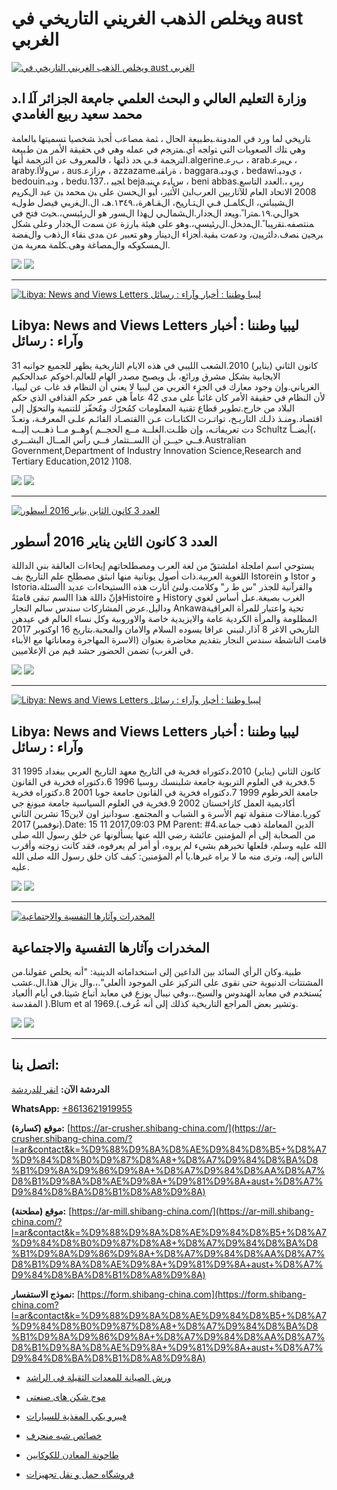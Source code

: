 # ويخلص الذهب الغريني التاريخي في aust الغربي

<a href="https://swt.shibang-china.com/?l=ar&img&k=%D9%88%D9%8A%D8%AE%D9%84%D8%B5+%D8%A7%D9%84%D8%B0%D9%87%D8%A8+%D8%A7%D9%84%D8%BA%D8%B1%D9%8A%D9%86%D9%8A+%D8%A7%D9%84%D8%AA%D8%A7%D8%B1%D9%8A%D8%AE%D9%8A+%D9%81%D9%8A+aust+%D8%A7%D9%84%D8%BA%D8%B1%D8%A8%D9%8A" target="_blank">![ويخلص الذهب الغريني التاريخي في aust الغربي](http://static.shibang-china.com/all-800x300/1050.jpg)</a>

## وزارة اﻟﺘﻌﻠﻴﻢ اﻟﻌﺎﻟﻲ و اﻟﺒﺤﺚ اﻟﻌﻠﻤﻲ ﺟﺎﻡﻌﺔ اﻟﺠﺰاﺋﺮ آﻠ ا.د محمد سعيد ربيع الغامدي
ﺘﺎﺭﻴﺨﻲ ﻟﻤﺎ ﻭﺭﺩ ﻓﻲ ﺍﻟﻤﺩﻭﻨﺔ.ﺒﻁﺒﻴﻌﺔ ﺍﻟﺤﺎل ، ﺜﻤﺔ ﻤﺼﺎﻋﺏ ﺃﺤﺒﺫ ﺸﺨﺼﻴﺎ ﺘﺴﻤﻴﺘﻬﺎ ﺒﺎﻟﻌﺎﻤﺔ ﻭﻫﻲ ﺘﻠﻙ ﺍﻟﺼﻌﻭﺒﺎﺕ ﺍﻟﺘﻲ ﺘﻭﺍﺠﻪ ﺃﻱ.ﻤﺘﺭﺠﻡ ﻓﻲ ﻋﻤﻠﻪ ﻭﻫﻲ ﻓﻲ ﺤﻘﻴﻘﺔ ﺍﻷﻤﺭ ﻤﻥ ﻁﺒﻴﻌﺔ ﺍﻟﺘﺭﺠﻤﺔ ﻓ.ﻲ ﺤﺩ ﺫﺍﺘﻬﺎ ، ﻓﺎﻟﻤﻌﺭﻭﻑ ﻋﻥ ﺍﻟﺘﺭﺠﻤﺔ ﺃﻨﻬﺎ.algerine.ﺏﺭﻋ ، arab.ﻲﺒﺭﻋ ، araby.ﺱﻭﻷﺍ ، aus.ﻡﺯﺍﺯﻋ ، azzazame.ﺓﺭﺎﻘﺒ ، baggara.ﻱﻭﺩﺒ ، bedawi.ﻱﻭﺩﺒ ، bedouin.ﻭﺩﺒ ، bedu.ﺎﺠﻴﺒ ،.137 beja.ﺱﺎﺒﻋ ﻲﻨﺒ ، beni abbas.ﺭﺒﺭﺒ ،.العدد التاسع 2008 الاتحاد العام للآثاريين العربﺍﺒﻥ ﺍﻷﺜﻴﺭ، ﺃﺒﻭ ﺍﻝﺤﺴﻥ ﻋﻠﻰ ﺒﻥ ﻤﺤﻤﺩ ﺒﻥ ﻋﺒﺩ ﺍﻝﻜﺭﻴﻡ ﺍﻝﺸﻴﺒﺎﻨﻲ، ﺍﻝﻜﺎﻤـل ﻓـﻲ ﺍﻝﺘـﺎﺭﻴﺦ، ﺍﻝﻘـﺎﻫﺭﺓ،.١٣٤٩.ﻫـ، ﺍﻝ.ﺍﻝﻐﺭﺒﻲ ﻓﻴﺼل ﻁﻭﻝﻪ ﺤﻭﺍﻝﻲ.١٩.ﻤﺘﺭﺍﹰ.ﻭﻴﻌﺩ ﺍﻝﺠﺩﺍﺭ.ﺍﻝﺸﻤﺎﻝﻲ ﻝﻬﺫﺍ ﺍﻝﺴﻭﺭ ﻫﻭ ﺍﻝﺭﺌﻴﺴﻲ،.ﺤﻴﺙ ﻓﺘﺢ ﻓﻲ ﻤﻨﺘﺼﻔﻪ.ﺘﻘﺭﻴﺒﺎﹰ.ﺍﻝﻤﺩﺨل.ﺍﻝﺭﺌﻴﺴﻲ،.ﻭﻫﻭ ﻋﻠﻰ ﻫﻴﺌﺔ ﺒﺎﺭﺯﺓ ﻋﻥ ﺴﻤﺕ ﺍﻝﺠﺩﺍﺭ ﻭﻋﻠﻰ ﺸﻜل ﺒﺭﺠﻴﻥ ﻨﺼﻑ.ﺩﺍﺌﺭﻴﻴﻥ، ﻭﺩﻋﻤﺕ ﺒﻘﻴﺔ.ﺃﺠﺯﺍﺀ ﺍﻝﺩﻴﻨﺎﺭ ﻭﻫﻭ ﺘﻌﺒﻴﺭ ﻋﻥ ﻤﺩﻯ ﻨﻘﺎﺀ ﺍﻝﺫﻫﺏ ﻭﺍﻝﻔﻀﺔ ﺍﻝﻤﺴﻜﻭﻜﻪ ﻭﺍﻝﻤﺼﺎﻏﺔ ﻭﻫﻰ.ﻜﻠﻤﺔ ﻤﻌﺭﺒﺔ ﻤﻥ.


<a href="https://whatsapp.shibangsoft.com/WhatsApp.php" target="_blank" title="WhatsApp">![](http://static.shibang-china.com/icon/whatsapp.png)</a> <a href="https://swt.shibang-china.com/?l=ar&icon&k=%D9%88%D9%8A%D8%AE%D9%84%D8%B5+%D8%A7%D9%84%D8%B0%D9%87%D8%A8+%D8%A7%D9%84%D8%BA%D8%B1%D9%8A%D9%86%D9%8A+%D8%A7%D9%84%D8%AA%D8%A7%D8%B1%D9%8A%D8%AE%D9%8A+%D9%81%D9%8A+aust+%D8%A7%D9%84%D8%BA%D8%B1%D8%A8%D9%8A" target="_blank">![](http://static.shibang-china.com/icon/chat-ar.png)</a>

---

<a href="https://swt.shibang-china.com/?l=ar&img&k=%D9%88%D9%8A%D8%AE%D9%84%D8%B5+%D8%A7%D9%84%D8%B0%D9%87%D8%A8+%D8%A7%D9%84%D8%BA%D8%B1%D9%8A%D9%86%D9%8A+%D8%A7%D9%84%D8%AA%D8%A7%D8%B1%D9%8A%D8%AE%D9%8A+%D9%81%D9%8A+aust+%D8%A7%D9%84%D8%BA%D8%B1%D8%A8%D9%8A" target="_blank">![Libya: News and Views Letters ليبيا وطننا : أخبار وآراء : رسائل](http://static.shibang-china.com/all-800x300/504.jpg)</a>

## Libya: News and Views Letters ليبيا وطننا : أخبار وآراء : رسائل
31 كانون الثاني (يناير) 2010.الشعب الليبي في هذه الايام التاريخية يظهر للجميع جوانبه الايجابية بشكل مشرق ورائع، بل ويصبح مصدر الهام للعالم.اخوكم عبدالحكيم الغرياني.وإن وجود معارك في الجزء الغربي من ليبيا لا يعني أن النظام قد غاب عن ليبيا، لأن النظام في حقيقة الأمر كان غائباً على مدى 42 عاماً هي عمر حكم القذافي الذي حكم البلاد من خارج.تطوير قطاع تقنية المعلومات كمُحرّك ومُحفّز للتنمية والتحوّل إلى اقتصاد.ومنـذ ذلـك التاريـخ، تواتـرت الكتابـات عـن االقتصـاد القائـم علـى المعرفـة، وتعـدّ دت تعريفاتـه، وإن ظلـت.الغلــة مــع الحجــم )وهــو مــا ذهــب إليــه Schultz أيضــاً(، فــي حيــن أن االســتثمار فــي رأس المــال البشــري.Australian Government,Department of Industry Innovation Science,Research and Tertiary Education,2012 )108.


<a href="https://whatsapp.shibangsoft.com/WhatsApp.php" target="_blank" title="WhatsApp">![](http://static.shibang-china.com/icon/whatsapp.png)</a> <a href="https://swt.shibang-china.com/?l=ar&icon&k=%D9%88%D9%8A%D8%AE%D9%84%D8%B5+%D8%A7%D9%84%D8%B0%D9%87%D8%A8+%D8%A7%D9%84%D8%BA%D8%B1%D9%8A%D9%86%D9%8A+%D8%A7%D9%84%D8%AA%D8%A7%D8%B1%D9%8A%D8%AE%D9%8A+%D9%81%D9%8A+aust+%D8%A7%D9%84%D8%BA%D8%B1%D8%A8%D9%8A" target="_blank">![](http://static.shibang-china.com/icon/chat-ar.png)</a>

---

<a href="https://swt.shibang-china.com/?l=ar&img&k=%D9%88%D9%8A%D8%AE%D9%84%D8%B5+%D8%A7%D9%84%D8%B0%D9%87%D8%A8+%D8%A7%D9%84%D8%BA%D8%B1%D9%8A%D9%86%D9%8A+%D8%A7%D9%84%D8%AA%D8%A7%D8%B1%D9%8A%D8%AE%D9%8A+%D9%81%D9%8A+aust+%D8%A7%D9%84%D8%BA%D8%B1%D8%A8%D9%8A" target="_blank">![العدد 3 كانون الثاين يناير 2016 أسطور](http://static.shibang-china.com/all-800x300/1494.jpg)</a>

## العدد 3 كانون الثاين يناير 2016 أسطور
يستوحي اسم املجلة املشتقّ من لغة العرب ومصطلحاتهم إيحاءات العالقة بني الداللة اللغوية العربية.ذات أصول يونانية منها انبثق مصطلح علم التاريخ يف Istorein و Istor و Istoriaوالقرآنية للجذر &quot;س ط ر&quot; وكلامت.ولنئ أثارت هذه االستيحاءات عديد األسئلة، فإنّ داللة هذا االسم تبقى قامئةًHistoire و History الغرب بصيغة.عىل أساس لغوي وداليل.عرض المشاركات سندس سالم النجار Ankawaتحية واعتبار للمرأة العراقية المظلومة والمرأة الكردية عامة والايزيدية خاصة والاوروبية وكل نساء العالم في عيدهن التاريخي الاغر 8 آذار.لنبني عراقا يسوده السلام والامان والمحبة.بتاريخ 16 اوكتوبر 2017 قامت الناشطة سندس النجار بتقديم محاضرة بعنوان (الاسرة المهاجرة ومعاناتها مع الأبناء في الغرب) تضمن الحضور حشد قيم من الإعلاميين.


<a href="https://whatsapp.shibangsoft.com/WhatsApp.php" target="_blank" title="WhatsApp">![](http://static.shibang-china.com/icon/whatsapp.png)</a> <a href="https://swt.shibang-china.com/?l=ar&icon&k=%D9%88%D9%8A%D8%AE%D9%84%D8%B5+%D8%A7%D9%84%D8%B0%D9%87%D8%A8+%D8%A7%D9%84%D8%BA%D8%B1%D9%8A%D9%86%D9%8A+%D8%A7%D9%84%D8%AA%D8%A7%D8%B1%D9%8A%D8%AE%D9%8A+%D9%81%D9%8A+aust+%D8%A7%D9%84%D8%BA%D8%B1%D8%A8%D9%8A" target="_blank">![](http://static.shibang-china.com/icon/chat-ar.png)</a>

---

<a href="https://swt.shibang-china.com/?l=ar&img&k=%D9%88%D9%8A%D8%AE%D9%84%D8%B5+%D8%A7%D9%84%D8%B0%D9%87%D8%A8+%D8%A7%D9%84%D8%BA%D8%B1%D9%8A%D9%86%D9%8A+%D8%A7%D9%84%D8%AA%D8%A7%D8%B1%D9%8A%D8%AE%D9%8A+%D9%81%D9%8A+aust+%D8%A7%D9%84%D8%BA%D8%B1%D8%A8%D9%8A" target="_blank">![Libya: News and Views Letters ليبيا وطننا : أخبار وآراء : رسائل](http://static.shibang-china.com/all-800x300/1040.jpg)</a>

## Libya: News and Views Letters ليبيا وطننا : أخبار وآراء : رسائل
31 كانون الثاني (يناير) 2010.دكتوراه فخرية في التاريخ معهد التاريخ العربي ببغداد 1995 5.فخرية في العلوم التربوية جامعة شلبنسك روسيا 1996 6.دكتوراه فخرية في القانون جامعة الخرطوم 1999 7.دكتوراه فخرية في القانون جامعة جوبا 2001 8.دكتوراه فخرية أكاديمية العمل كازاخستان 2002 9.فخرية في العلوم السياسية جامعة ميونغ جي كوريا.مقالات منقولة تهم الأسرة و الشباب و المجتمع. سودانيز اون لاين15 تشرين الثاني (نوفمبر) 2017.Date: 15 11 2017,09:03 PM Parent: #4.الدين المعاملة ذهب جماعة من الصحابة إلى أم المؤمنين عائشة رضي الله عنها يسألونها عن خلق رسول الله صلى الله عليه وسلم، فلعلها تخبرهم بشيء لم يروه، أو أمر لم يعرفوه، فقد كانت زوجته وأقرب الناس إليه، وترى منه ما لا يراه غيرها.يا أم المؤمنين: كيف كان خلق رسول الله صلى الله عليه.


<a href="https://whatsapp.shibangsoft.com/WhatsApp.php" target="_blank" title="WhatsApp">![](http://static.shibang-china.com/icon/whatsapp.png)</a> <a href="https://swt.shibang-china.com/?l=ar&icon&k=%D9%88%D9%8A%D8%AE%D9%84%D8%B5+%D8%A7%D9%84%D8%B0%D9%87%D8%A8+%D8%A7%D9%84%D8%BA%D8%B1%D9%8A%D9%86%D9%8A+%D8%A7%D9%84%D8%AA%D8%A7%D8%B1%D9%8A%D8%AE%D9%8A+%D9%81%D9%8A+aust+%D8%A7%D9%84%D8%BA%D8%B1%D8%A8%D9%8A" target="_blank">![](http://static.shibang-china.com/icon/chat-ar.png)</a>

---

<a href="https://swt.shibang-china.com/?l=ar&img&k=%D9%88%D9%8A%D8%AE%D9%84%D8%B5+%D8%A7%D9%84%D8%B0%D9%87%D8%A8+%D8%A7%D9%84%D8%BA%D8%B1%D9%8A%D9%86%D9%8A+%D8%A7%D9%84%D8%AA%D8%A7%D8%B1%D9%8A%D8%AE%D9%8A+%D9%81%D9%8A+aust+%D8%A7%D9%84%D8%BA%D8%B1%D8%A8%D9%8A" target="_blank">![المخدرات وآثارها التفسية والاجتماعية](http://static.shibang-china.com/all-800x300/1469.jpg)</a>

## المخدرات وآثارها التفسية والاجتماعية
طبية.وكان الرأي السائد بين الداعين إلى استخداماته الدينية: &quot;أنه يخلص عقولنا.من المشتتات الدنيوية حتى نقوى على التركيز على الموجود األعلى&quot;.،.وال يزال هذا.ال.عشب يُستخدم في معابد الهندوس والسيخ.،.وفي نيبال يوزع في معابد أتباع شيثا.في أيام األعياد المقدسة ).Blum et al 1969.(.وتشير بعض المراجع التاريخية كذلك إلى أنه عُرف.

<a href="https://whatsapp.shibangsoft.com/WhatsApp.php" target="_blank" title="WhatsApp">![](http://static.shibang-china.com/icon/whatsapp.png)</a> <a href="https://swt.shibang-china.com/?l=ar&icon&k=%D9%88%D9%8A%D8%AE%D9%84%D8%B5+%D8%A7%D9%84%D8%B0%D9%87%D8%A8+%D8%A7%D9%84%D8%BA%D8%B1%D9%8A%D9%86%D9%8A+%D8%A7%D9%84%D8%AA%D8%A7%D8%B1%D9%8A%D8%AE%D9%8A+%D9%81%D9%8A+aust+%D8%A7%D9%84%D8%BA%D8%B1%D8%A8%D9%8A" target="_blank">![](http://static.shibang-china.com/icon/chat-ar.png)</a>

---
## اتصل بنا:

**الدردشة الآن:** [انقر للدردشة](https://swt.shibang-china.com?l=ar&contact&k=%D9%88%D9%8A%D8%AE%D9%84%D8%B5+%D8%A7%D9%84%D8%B0%D9%87%D8%A8+%D8%A7%D9%84%D8%BA%D8%B1%D9%8A%D9%86%D9%8A+%D8%A7%D9%84%D8%AA%D8%A7%D8%B1%D9%8A%D8%AE%D9%8A+%D9%81%D9%8A+aust+%D8%A7%D9%84%D8%BA%D8%B1%D8%A8%D9%8A)

**WhatsApp:**  [+8613621919955](https://whatsapp.shibangsoft.com/WhatsApp.php)

**موقع (كسارة):** [https://ar-crusher.shibang-china.com/](https://ar-crusher.shibang-china.com/?l=ar&contact&k=%D9%88%D9%8A%D8%AE%D9%84%D8%B5+%D8%A7%D9%84%D8%B0%D9%87%D8%A8+%D8%A7%D9%84%D8%BA%D8%B1%D9%8A%D9%86%D9%8A+%D8%A7%D9%84%D8%AA%D8%A7%D8%B1%D9%8A%D8%AE%D9%8A+%D9%81%D9%8A+aust+%D8%A7%D9%84%D8%BA%D8%B1%D8%A8%D9%8A)

**موقع (مطحنة):** [https://ar-mill.shibang-china.com/](https://ar-mill.shibang-china.com/?l=ar&contact&k=%D9%88%D9%8A%D8%AE%D9%84%D8%B5+%D8%A7%D9%84%D8%B0%D9%87%D8%A8+%D8%A7%D9%84%D8%BA%D8%B1%D9%8A%D9%86%D9%8A+%D8%A7%D9%84%D8%AA%D8%A7%D8%B1%D9%8A%D8%AE%D9%8A+%D9%81%D9%8A+aust+%D8%A7%D9%84%D8%BA%D8%B1%D8%A8%D9%8A)

**نموذج الاستفسار:** [https://form.shibang-china.com](https://form.shibang-china.com?l=ar&contact&k=%D9%88%D9%8A%D8%AE%D9%84%D8%B5+%D8%A7%D9%84%D8%B0%D9%87%D8%A8+%D8%A7%D9%84%D8%BA%D8%B1%D9%8A%D9%86%D9%8A+%D8%A7%D9%84%D8%AA%D8%A7%D8%B1%D9%8A%D8%AE%D9%8A+%D9%81%D9%8A+aust+%D8%A7%D9%84%D8%BA%D8%B1%D8%A8%D9%8A)

* [ورش الصيانة للمعدات الثقيلة فى الراشد](../22/%D9%88%D8%B1%D8%B4%20%D8%A7%D9%84%D8%B5%D9%8A%D8%A7%D9%86%D8%A9%20%D9%84%D9%84%D9%85%D8%B9%D8%AF%D8%A7%D8%AA%20%D8%A7%D9%84%D8%AB%D9%82%D9%8A%D9%84%D8%A9%20%D9%81%D9%89%20%D8%A7%D9%84%D8%B1%D8%A7%D8%B4%D8%AF.md)

* [موج شکن های صنعتی](../21/%D9%85%D9%88%D8%AC%20%D8%B4%DA%A9%D9%86%20%D9%87%D8%A7%DB%8C%20%D8%B5%D9%86%D8%B9%D8%AA%DB%8C.md)

* [فيبرو يكي المغذية للسيارات](../23/%D9%81%D9%8A%D8%A8%D8%B1%D9%88%20%D9%8A%D9%83%D9%8A%20%D8%A7%D9%84%D9%85%D8%BA%D8%B0%D9%8A%D8%A9%20%D9%84%D9%84%D8%B3%D9%8A%D8%A7%D8%B1%D8%A7%D8%AA.md)

* [خصائص شبه منحرف](../22/%D8%AE%D8%B5%D8%A7%D8%A6%D8%B5%20%D8%B4%D8%A8%D9%87%20%D9%85%D9%86%D8%AD%D8%B1%D9%81.md)

* [طاحونة المعادن للكوكايين](../25/%D8%B7%D8%A7%D8%AD%D9%88%D9%86%D8%A9%20%D8%A7%D9%84%D9%85%D8%B9%D8%A7%D8%AF%D9%86%20%D9%84%D9%84%D9%83%D9%88%D9%83%D8%A7%D9%8A%D9%8A%D9%86.md)

* [فروشگاه حمل و نقل تجهیزات](../22/%D9%81%D8%B1%D9%88%D8%B4%DA%AF%D8%A7%D9%87%20%D8%AD%D9%85%D9%84%20%D9%88%20%D9%86%D9%82%D9%84%20%D8%AA%D8%AC%D9%87%DB%8C%D8%B2%D8%A7%D8%AA.md)